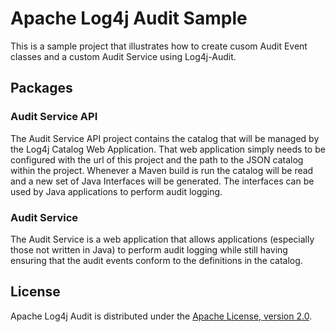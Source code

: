 # Apache Log4j Audit Sample

This is a sample project that illustrates how to create cusom Audit Event classes and a custom Audit Service using 
Log4j-Audit. 

## Packages

### Audit Service API

The Audit Service API project contains the catalog that will be managed by the Log4j Catalog Web Application. That web
application simply needs to be configured with the url of this project and the path to the JSON catalog within the
project. Whenever a Maven build is run the catalog will be read and a new set of Java Interfaces will be generated.
The interfaces can be used by Java applications to perform audit logging.

### Audit Service 

The Audit Service is a web application that allows applications (especially those not written in Java) to perform
audit logging while still having ensuring that the audit events conform to the definitions in the catalog.

## License

Apache Log4j Audit is distributed under the [Apache License, version 2.0](http://www.apache.org/licenses/LICENSE-2.0.html).

